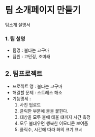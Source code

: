 # 팀 소개페이지 만들기 
팀소개 설명서 

### 1. 팀 설명 

- 팀명 : 불타는 고구마 
- 팀원 : 고민정, 조미래  

## 2. 팀프로젝트
 <!-- 추후 진행할 프로젝트  -->
 
- 프로젝트 명 : 불타는 고구마 
- 해결할 문제 : 스트레스 해소 
- 기능명세 : 
    1. 사진 업로드 
    2. 클릭한 부분에 불을 붙힌다.
    3. 대상을 모두 불에 태울 떄까지 시간 측정
    4. 모두 불태우면 행복한 이모티콘 보여줌
    5. 클릭수, 시간에 따라 화의 크기 표시